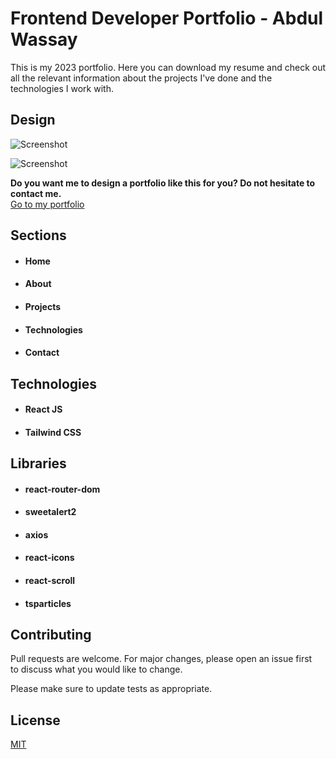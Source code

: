 # Frontend Developer Portfolio - Abdul Wassay

This is my 2023 portfolio. Here you can download my resume and check out all the relevant information about the projects I've done and the technologies I work with.

## Design

![Screenshot](https://postimg.cc/8szsK5FN)

![Screenshot](https://postimg.cc/7Jh6fsvf)

**Do you want me to design a portfolio like this for you? Do not hesitate to contact me.**  
[Go to my portfolio](https://your-portfolio-link-here.com "portfolio") 

## Sections

- #### Home
- #### About
- #### Projects
- #### Technologies
- #### Contact

## Technologies

- #### React JS
- #### Tailwind CSS

## Libraries

- #### react-router-dom
- #### sweetalert2
- #### axios
- #### react-icons
- #### react-scroll
- #### tsparticles

## Contributing

Pull requests are welcome. For major changes, please open an issue first  
to discuss what you would like to change.

Please make sure to update tests as appropriate.

## License

[MIT](https://choosealicense.com/licenses/mit/)
